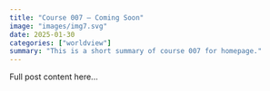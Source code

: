 ```yaml
---
title: "Course 007 — Coming Soon"
image: "images/img7.svg"
date: 2025-01-30
categories: ["worldview"]
summary: "This is a short summary of course 007 for homepage."
---
```


Full post content here...

